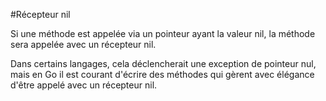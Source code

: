 #Récepteur nil

Si une méthode est appelée via un pointeur ayant la valeur nil, la méthode sera appelée avec un récepteur nil.

Dans certains langages, cela déclencherait une exception de pointeur nul, 
mais en Go il est courant d'écrire des méthodes qui gèrent avec élégance d'être appelé avec un récepteur nil.